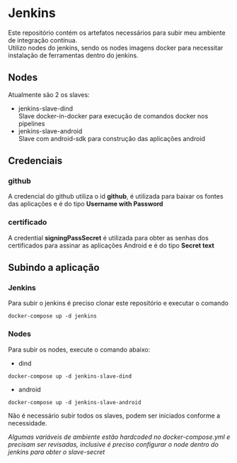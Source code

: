 # Jenkins
Este repositório contém os artefatos necessários para subir meu ambiente de integração contínua.  
Utilizo nodes do jenkins, sendo os nodes imagens docker para necessitar instalação de ferramentas dentro do jenkins.

## Nodes
Atualmente são 2 os slaves:
- jenkins-slave-dind  
Slave docker-in-docker para execução de comandos docker nos pipelines  
- jenkins-slave-android  
Slave com android-sdk para construção das aplicações android

## Credenciais
### github
A credencial do github utiliza o id **github**, é utilizada para baixar os fontes das aplicações e é do tipo **Username with Password**

### certificado
A credential **signingPassSecret** é utilizada para obter as senhas dos certificados para assinar as aplicações Android e é do tipo **Secret text**

## Subindo a aplicação
### Jenkins
Para subir o jenkins é preciso clonar este repositório e executar o comando
```
docker-compose up -d jenkins
```
### Nodes
Para subir os nodes, execute o comando abaixo:
- dind
```
docker-compose up -d jenkins-slave-dind
```
- android
```
docker-compose up -d jenkins-slave-android
```
Não é necessário subir todos os slaves, podem ser iniciados conforme a necessidade.  

*Algumas variáveis de ambiente estão hardcoded no docker-compose.yml e precisam ser revisadas, inclusive é preciso configurar o node dentro do jenkins para obter o slave-secret*
